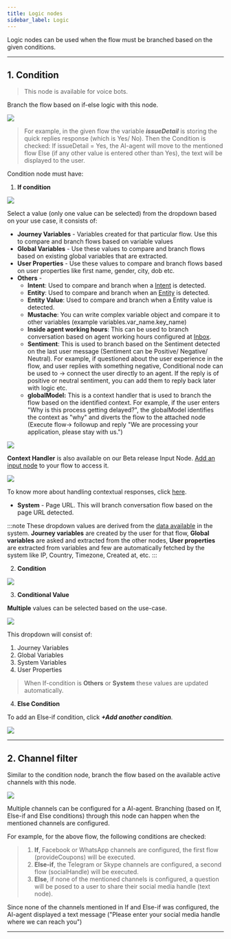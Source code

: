 ```yaml
---
title: Logic nodes
sidebar_label: Logic 
---
```

Logic nodes can be used when the flow must be branched based on the given conditions. 

---

## 1. Condition

> This node is available for voice bots. 


Branch the flow based on if-else logic with this node.

![](https://i.imgur.com/0XiTCxA.jpg)

> For example, in the given flow the variable _**issueDetail**_ is storing the quick replies response (which is Yes/ No). Then the Condition is checked:
> If issueDetail = Yes, the AI-agent will move to the mentioned flow 
Else (if any other value is entered other than Yes), the text will be displayed to the user. 


Condition node must have:

1. **If condition**

![](https://i.imgur.com/EncYoay.png)
 
Select a value (only one value can be selected) from the dropdown based on your use case, it consists of: 

* **Journey Variables** - Variables created for that particular flow. Use this to compare and branch flows based on variable values
* **Global Variables** - Use these values to compare and branch flows based on existing global variables that are extracted.
* **User Properties** - Use these values to compare and branch flows based on user properties like first name, gender, city, dob etc.
* **Others** -
    * **Intent**: Used to compare and branch when a [Intent](https://docs.yellow.ai/docs/platform_concepts/studio/train/intents) is detected.
    * **Entity**: Used to compare and branch when an [Entity](https://docs.yellow.ai/docs/platform_concepts/studio/train/entities) is detected.
    * **Entity Value**: Used to compare and branch when a Entity value is detected. 
    * **Mustache**: You can write complex variable object and compare it to other variables (example variables.var_name.key_name)
    * **Inside agent working hours**: This can be used to branch conversation based on agent working hours configured at [Inbox](https://docs.yellow.ai/docs/platform_concepts/inbox#supportagents).
    * **Sentiment**: This is used to branch based on the Sentiment detected on the last user message (Sentiment can be Positive/ Negative/ Neutral). For example, if questioned about the user experience in the flow, and user replies with something negative, Conditional node can be used to → connect the user directly to an agent. If the reply is of positive or neutral sentiment, you can add them to reply back later with logic etc.
    * **globalModel:** This is a context handler that is used to branch the flow based on the identified context. For example, if the user enters "Why is this process getting delayed?", the globalModel identifies the context as "why" and diverts the flow to the attached node (Execute flow-> followup and reply "We are processing your application, please stay with us.")

![](https://i.imgur.com/oFadY2l.png)

**Context Handler** is also available on our Beta release Input Node. [Add an input node](https://docs.yellow.ai/docs/platform_concepts/studio/build/nodes/prompt-nodes#29-input) to your flow to access it.

![](https://i.imgur.com/HZNqOAi.png)

To know more about handling contextual responses, click [here](https://docs.yellow.ai/docs/platform_concepts/studio/train/add-contextual-response).
 


* **System** - Page URL. This will branch conversation flow based on the page URL detected. 

    
:::note
 These dropdown values are derived from the [data available](https://docs.yellow.ai/docs/platform_concepts/engagement/cdp/overview#21-user-property-data-types) in the system. **Journey variables** are created by the user for that flow, **Global variables** are asked and extracted from the other nodes, **User properties** are extracted from variables and few are automatically fetched by the system like IP, Country, Timezone, Created at, etc. 
:::

2. **Condition**

![](https://i.imgur.com/3dmobD9.png)

3. **Conditional Value**

**Multiple** values can be selected based on the use-case. 

![](https://i.imgur.com/ZW4Mlpf.png)

This dropdown will consist of: 

1. Journey Variables
2. Global Variables
3. System Variables
4. User Properties

> When If-condition is **Others** or **System** these values are updated automatically.

4. **Else Condition**
 
To add an Else-if condition, click _**+Add another condition**_.

![](https://i.imgur.com/Oij3X9z.jpg)


---

## 2. Channel filter 

Similar to the condition node, branch the flow based on the available active channels with this node. 


![](https://i.imgur.com/t1lgUpG.jpg)

Multiple channels can be configured for a AI-agent. Branching (based on If, Else-if and Else conditions) through this node can happen when the mentioned channels are configured. 

For example, for the above flow, the following conditions are checked:

> 1. **If**, Facebook or WhatsApp channels are configured, the first flow (provideCoupons) will be executed. 
>2. **Else-if**, the Telegram or Skype channels are configured, a second flow (socialHandle) will be executed. 
>3. **Else**, if none of the mentioned channels is configured, a question will be posed to a user to share their social media handle (text node). 

Since none of the channels mentioned in If and Else-if was configured, the AI-agent displayed a text message ("Please enter your social media handle where we can reach you")


---

